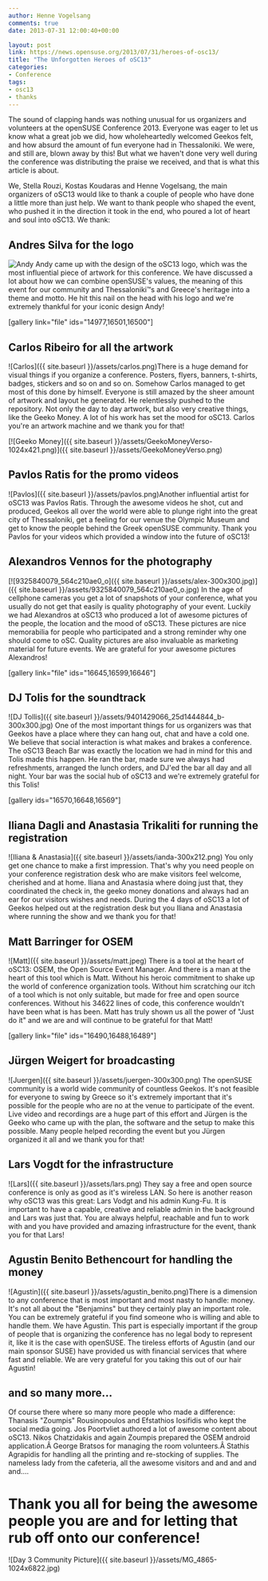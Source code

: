 ```yaml
---
author: Henne Vogelsang
comments: true
date: 2013-07-31 12:00:40+00:00

layout: post
link: https://news.opensuse.org/2013/07/31/heroes-of-osc13/
title: "The Unforgotten Heroes of oSC13"
categories:
- Conference
tags:
- osc13
- thanks
---
```

The sound of clapping hands was nothing unusual for us organizers and volunteers at the openSUSE Conference 2013. Everyone was eager to let us know what a great job we did, how wholeheartedly welcomed Geekos felt, and how absurd the amount of fun everyone had in Thessaloniki. We were, and still are, blown away by this! But what we haven't done very well during the conference was distributing the praise we received, and that is what this article is about.

We, Stella Rouzi, Kostas Koudaras and Henne Vogelsang, the main organizers of oSC13 would like to thank a couple of people who have done a little more than just help. We want to thank people who shaped the event, who pushed it in the direction it took in the end, who poured a lot of heart and soul into oSC13. <!-- more -->We thank:



## Andres Silva for the logo


![Andy](https://si0.twimg.com/profile_images/378800000013634363/3d20e6460b2e4b83cf7052456b702006.jpeg)
Andy came up with the design of the oSC13 logo, which was the most influential piece of artwork for this conference. We have discussed a lot about how we can combine openSUSE's values, the meaning of this event for our community and Thessaloniki™s and Greece's heritage into a theme and motto. He hit this nail on the head with his logo and we're extremely thankful for your iconic design Andy!
  

[gallery link="file" ids="14977,16501,16500"]



## Carlos Ribeiro for all the artwork


![Carlos]({{ site.baseurl }}/assets/carlos.png)There is a huge demand for visual things if you organize a conference. Posters, flyers, banners, t-shirts, badges, stickers and so on and so on. Somehow Carlos managed to get most of this done by himself. Everyone is still amazed by the sheer amount of artwork and layout he generated. He relentlessly pushed to the repository. Not only the day to day artwork, but also very creative things, like the Geeko Money. A lot of his work has set the mood for oSC13. Carlos you're an artwork machine and we thank you for that!
  



[![Geeko Money]({{ site.baseurl }}/assets/GeekoMoneyVerso-1024x421.png)]({{ site.baseurl }}/assets/GeekoMoneyVerso.png)





## Pavlos Ratis for the promo videos


![Pavlos]({{ site.baseurl }}/assets/pavlos.png)Another influential artist for oSC13 was Pavlos Ratis. Through the awesome videos he shot, cut and produced, Geekos all over the world were able to plunge right into the great city of Thessaloniki, get a feeling for our venue the Olympic Museum and get to know the people behind the Greek openSUSE community. Thank you Pavlos for your videos which provided a window into the future of oSC13!
  





## Alexandros Vennos for the photography


[![9325840079_564c210ae0_o]({{ site.baseurl }}/assets/alex-300x300.jpg)]({{ site.baseurl }}/assets/9325840079_564c210ae0_o.jpg)
In the age of cellphone cameras you get a lot of snapshots of your conference, what you usually do not get that easily is quality photography of your event. Luckily we had Alexandros at oSC13 who produced a lot of awesome pictures of the people, the location and the mood of oSC13. These pictures are nice memorabilia for people who participated and a strong reminder why one should come to oSC. Quality pictures are also invaluable as marketing material for future events. We are grateful for your awesome pictures Alexandros!
  

[gallery link="file" ids="16645,16599,16646"]



## DJ Tolis for the soundtrack


![DJ Tollis]({{ site.baseurl }}/assets/9401429066_25d1444844_b-300x300.jpg)
One of the most important things for us organizers was that Geekos have a place where they can hang out, chat and have a cold one. We believe that social interaction is what makes and brakes a conference. The oSC13 Beach Bar was exactly the location we had in mind for this and Tolis made this happen. He ran the bar, made sure we always had refreshments, arranged the lunch orders, and DJ'ed the bar all day and all night. Your bar was the social hub of oSC13 and we're extremely grateful for this Tolis!
  

[gallery ids="16570,16648,16569"]



## Iliana Dagli and Anastasia Trikaliti for running the registration


![Iliana & Anastasia]({{ site.baseurl }}/assets/ianda-300x212.png)
You only get one chance to make a first impression. That's why you need people on your conference registration desk who are make visitors feel welcome, cherished and at home. Iliana and Anastasia where doing just that, they coordinated the check in, the geeko money donations and always had an ear for our visitors wishes and needs. During the 4 days of oSC13 a lot of Geekos helped out at the registration desk but you Iliana and Anastasia where running the show and we thank you for that!
  




## Matt Barringer for OSEM


![Matt]({{ site.baseurl }}/assets/matt.jpeg)
There is a tool at the heart of oSC13: OSEM, the Open Source Event Manager. And there is a man at the heart of this tool which is Matt. Without his heroic commitment to shake up the world of conference organization tools. Without him scratching our itch of a tool which is not only suitable, but made for free and open source conferences. Without his 34622 lines of code, this conference wouldn't have been what is has been. Matt has truly shown us all the power of "Just do it" and we are and will continue to be grateful for that Matt!
  

[gallery link="file" ids="16490,16488,16489"]



## Jürgen Weigert for broadcasting


![Juergen]({{ site.baseurl }}/assets/juergen-300x300.png)
The openSUSE community is a world wide community of countless Geekos. It's not feasible for everyone to swing by Greece so it's extremely important that it's possible for the people who are no at the venue to participate of the event. Live video and recordings are a huge part of this effort and Jürgen is the Geeko who came up with the plan, the software and the setup to make this possible. Many people helped recording the event but you Jürgen organized it all and we thank you for that!
  






## Lars Vogdt for the infrastructure


![Lars]({{ site.baseurl }}/assets/lars.png)
They say a free and open source conference is only as good as it's wireless LAN. So here is another reason why oSC13 was this great: Lars Vodgt and his admin Kung-Fu. It is important to have a capable, creative and reliable admin in the background and Lars was just that. You are always helpful, reachable and fun to work with and you have provided and amazing infrastructure for the event, thank you for that Lars!
  




## Agustin Benito Bethencourt for handling the money


![Agustin]({{ site.baseurl }}/assets/agustin_benito.png)There is a dimension to any conference that is most important and most nasty to handle: money. It's not all about the "Benjamins" but they certainly play an important role. You can be extremely grateful if you find someone who is willing and able to handle them. We have Agustin. This part is especially important if the group of people that is organizing the conference has no legal body to represent it, like it is the case with openSUSE. The tireless efforts of Agustin (and our main sponsor SUSE) have provided us with financial services that where fast and reliable. We are very grateful for you taking this out of our hair Agustin!
  




## and so many more...


Of course there where so many more people who made a difference: Thanasis "Zoumpis" Rousinopoulos and Efstathios Iosifidis who kept the social media going. Jos Poortvliet authored a lot of awesome content about oSC13. Nikos Chatzidakis and again Zoumpis prepared the OSEM android application.Â George Bratsos for managing the room volunteers.Â Stathis Agrapidis for handling all the printing and re-stocking of supplies. The nameless lady from the cafeteria, all the awesome visitors and and and and and....


# Thank you all for being the awesome people you are and for letting that rub off onto our conference!




![Day 3 Community Picture]({{ site.baseurl }}/assets/MG_4865-1024x6822.jpg)


		
